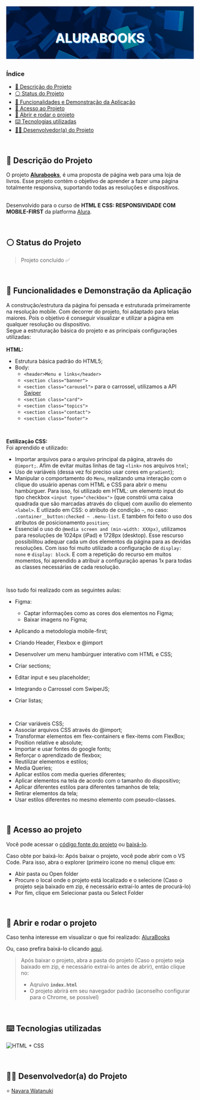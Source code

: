 <h1 align="center">
  <img alt="Alurabooks" src="https://raw.githubusercontent.com/nayarawatanuki/html-css-responsibility__alurabook/main/img/readme/cover.png"/>
</h1>

### Índice

* [:pencil: Descrição do Projeto](#pencil-descrição-do-projeto)
* [:white_circle: Status do Projeto](#white_circle-status-do-projeto)
* [:hammer: Funcionalidades e Demonstração da Aplicação](#hammer-funcionalidades-e-demonstração-da-aplicação)
* [:open_file_folder: Acesso ao Projeto](#open_file_folder-acesso-ao-projeto)
* [:rocket: Abrir e rodar o projeto](#rocket-abrir-e-rodar-o-projeto)
* [:keyboard: Tecnologias utilizadas](#keyboard-tecnologias-utilizadas)
* [:woman_technologist: Desenvolvedor(a) do Projeto](#woman_technologist-desenvolvedora-do-projeto)

</br>

## :pencil: Descrição do Projeto
O projeto **[Alurabooks](https://nayarawatanuki.github.io/html-css-responsibility__alurabook/)**, é uma proposta de página web para uma loja de livros. 
Esse projeto contém o objetivo de aprender a fazer uma página totalmente responsiva, suportando todas as resoluções e dispositivos.

</br>Desenvolvido para o curso de **HTML E CSS: RESPONSIVIDADE COM MOBILE-FIRST** da platforma [Alura](https://www.alura.com.br/).

</br>

## :white_circle: Status do Projeto
> Projeto concluído :white_check_mark:

</br>

## :hammer: Funcionalidades e Demonstração da Aplicação
A construção/estrutura da página foi pensada e estruturada primeiramente na resolução mobile. Com decorrer do projeto, foi adaptado para telas maiores. 
Pois o objetivo é conseguir visualizar e utilizar a página em qualquer resolução ou dispositivo.
</br>Segue a estruturação básica do projeto e as principais configurações utilizadas:
</br></br>
**HTML:**
- Estrutura básica padrão do HTML5;
- Body: 
  - `<header>Menu e links</header>`
  - `<section class="banner">`
  - `<section class="carousel">` para o carrossel, utilizamos a API [Swiper](https://swiperjs.com/)
  - `<section class="card">`
  - `<section class="topics">`
  - `<section class="contact">`
  - `<section class="footer">`

</br>

**Estilização CSS:**</br>
Foi aprendido e utilizado: 
- Importar arquivos para o arquivo principal da página, através do `@import;`. Afim de evitar muitas linhas de tag `<link>` nos arquivos `html`;
- Uso de variáveis (dessa vez foi preciso usar cores em `gradient`);
- Manipular o comportamento do `Menu`, realizando uma interação com o clique do usuário apenas com HTML e CSS para abrir o menu hambúrguer. 
Para isso, foi utilizado em HTML: um elemento input do tipo checkbox `<input type="checkbox">` (que constrói uma caixa quadrada que são marcadas através do clique) 
com auxílio do elemento `<label>`. E utlizado em CSS: o atributo de condição `~`, no caso: `.container__button:checked ~ .menu-list`. 
E também foi feito o uso dos atributos de posicionamento `position`;
- Essencial o uso do `@media screen and (min-width: XXXpx)`, utilizamos para resoluções de 1024px (iPad) e 1728px (desktop). 
Esse rescurso possibilitou adequar cada um dos elementos da página para as devidas resoluções. Com isso foi muito utilizado a configuração de `display: none` e `display: block`.
E com a repetição do recurso em muitos momentos, foi aprendido a atribuir a configuração apenas 1x para todas as classes necessárias de cada resolução.

</br>

Isso tudo foi realizado com as seguintes aulas: 
- Figma: 
  - Captar informações como as cores dos elementos no Figma;
  - Baixar imagens no Figma;

- Aplicando a metodologia mobile-first;
- Criando Header, Flexbox e @import
- Desenvolver um menu hambúrguer interativo com HTML e CSS;
- Criar sections;
- Editar input e seu placeholder;
- Integrando o Carrossel com SwiperJS;
- Criar listas;

</br>

- Criar variáveis CSS;
- Associar arquivos CSS através do @import;
- Transformar elementos em flex-containers e flex-items com FlexBox;
- Position relative e absolute;
- Importar e usar fontes do google fonts;
- Reforçar o aprendizado de flexbox;
- Reutilizar elementos e estilos;
- Media Queries;
- Aplicar estilos com media queries diferentes;
- Aplicar elementos na tela de acordo com o tamanho do dispositivo;
- Aplicar diferentes estilos para diferentes tamanhos de tela;
- Retirar elementos da tela;
- Usar estilos diferentes no mesmo elemento com pseudo-classes.

</br>

## :open_file_folder: Acesso ao projeto
Você pode acessar o [código fonte do projeto](https://github.com/nayarawatanuki/html-css-responsibility__alurabook) ou 
[baixá-lo](https://github.com/nayarawatanuki/html-css-responsibility__alurabook/archive/refs/heads/main.zip).

Caso obte por baixá-lo: 
Após baixar o projeto, você pode abrir com o VS Code. Para isso, abra o explorer (primeiro icone no menu) clique em:
- Abir pasta ou Open folder
- Procure o local onde o projeto está localizado e o selecione (Caso o projeto seja baixado em zip, é necessário extraí-lo antes de procurá-lo)
- Por fim, clique em Selecionar pasta ou Select Folder

</br>

## :rocket: Abrir e rodar o projeto
Caso tenha interesse em visualizar o que foi realizado: [AluraBooks](https://nayarawatanuki.github.io/html-css-responsibility__alurabook/) 

Ou, caso prefira baixá-lo clicando [aqui](https://github.com/nayarawatanuki/html-css-responsibility__alurabook/archive/refs/heads/main.zip).

> Após baixar o projeto, abra a pasta do projeto (Caso o projeto seja baixado em zip, é necessário extraí-lo antes de abrir), então clique no:
> - Aqruivo **``index.html``**
> - O projeto abrirá em seu navegador padrão (aconselho configurar para o Chrome, se possível)

</br>

## :keyboard: Tecnologias utilizadas
![HTML + CSS](https://raw.githubusercontent.com/nayarawatanuki/css__flexbox-grid/main/assets/img/README.md/html-css-js.PNG)</br>

</br>

## :woman_technologist: Desenvolvedor(a) do Projeto
:star: [Nayara Watanuki](https://github.com/nayarawatanuki)
